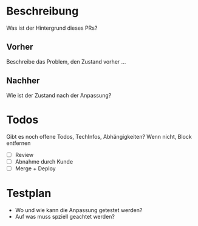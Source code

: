 # Beschreibung
Was ist der Hintergrund dieses PRs?

## Vorher
Beschreibe das Problem, den Zustand vorher ...

## Nachher
Wie ist der Zustand nach der Anpassung?

# Todos
Gibt es noch offene Todos, TechInfos, Abhängigkeiten? Wenn nicht, Block entfernen
- [ ] Review
- [ ] Abnahme durch Kunde
- [ ] Merge + Deploy

# Testplan
- Wo und wie kann die Anpassung getestet werden?
- Auf was muss spziell geachtet werden?
